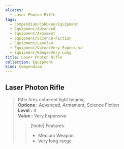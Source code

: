 ```yaml
---
aliases:
  - Laser Photon Rifle
tags:
  - Compendium/CSRD/en/Equipment
  - Equipment/Advanced
  - Equipment/Armament
  - Equipment/Science-Fiction
  - Equipment/Level/4
  - Equipment/Value/Very-Expensive
  - Equipment/Range/Very-Long
title: Laser Photon Rifle
collection: Equipment
kind: Compendium
---
```

## Laser Photon Rifle  
  
>Rifle fires coherent light beams;  
> **Options :** Advanced, Armament, Science Fiction  
> **Level :** 4  
> **Value :** Very Expensive  
>>[!note] Features  
>> - Medium Weapon  
>> - Very long range